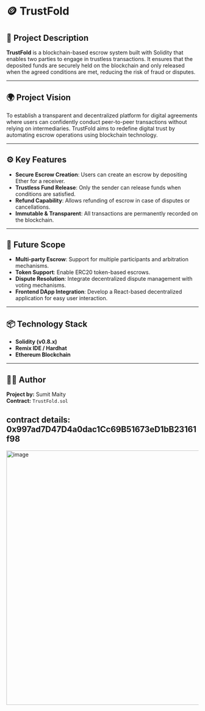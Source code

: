 # 🪙 TrustFold

## 📖 Project Description
**TrustFold** is a blockchain-based escrow system built with Solidity that enables two parties to engage in trustless transactions. It ensures that the deposited funds are securely held on the blockchain and only released when the agreed conditions are met, reducing the risk of fraud or disputes.

---

## 🌍 Project Vision
To establish a transparent and decentralized platform for digital agreements where users can confidently conduct peer-to-peer transactions without relying on intermediaries. TrustFold aims to redefine digital trust by automating escrow operations using blockchain technology.

---

## ⚙️ Key Features
- **Secure Escrow Creation**: Users can create an escrow by depositing Ether for a receiver.
- **Trustless Fund Release**: Only the sender can release funds when conditions are satisfied.
- **Refund Capability**: Allows refunding of escrow in case of disputes or cancellations.
- **Immutable & Transparent**: All transactions are permanently recorded on the blockchain.

---

## 🚀 Future Scope
- **Multi-party Escrow**: Support for multiple participants and arbitration mechanisms.
- **Token Support**: Enable ERC20 token-based escrows.
- **Dispute Resolution**: Integrate decentralized dispute management with voting mechanisms.
- **Frontend DApp Integration**: Develop a React-based decentralized application for easy user interaction.

---

## 📦 Technology Stack
- **Solidity (v0.8.x)**
- **Remix IDE / Hardhat**
- **Ethereum Blockchain**

---

## 👨‍💻 Author
**Project by:** Sumit Maity  
**Contract:** `TrustFold.sol`
## contract details: 0x997ad7D47D4a0dac1Cc69B51673eD1bB23161f98
<img width="1400" height="667" alt="image" src="https://github.com/user-attachments/assets/36897176-55cb-46a3-b8b4-5d9e029e1065" />

